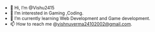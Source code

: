 - 👋 Hi, I’m @Vishu2415
- 👀 I’m interested in Gaming ,Coding.
- 🌱 I’m currently learning Web Development and Game development.
- 📫 How to reach me @vishnuverma24102002@gmail.com.

<!---
Vishu2415/Vishu2415 is a ✨ special ✨ repository because its `README.md` (this file) appears on your GitHub profile.
You can click the Preview link to take a look at your changes.
--->
